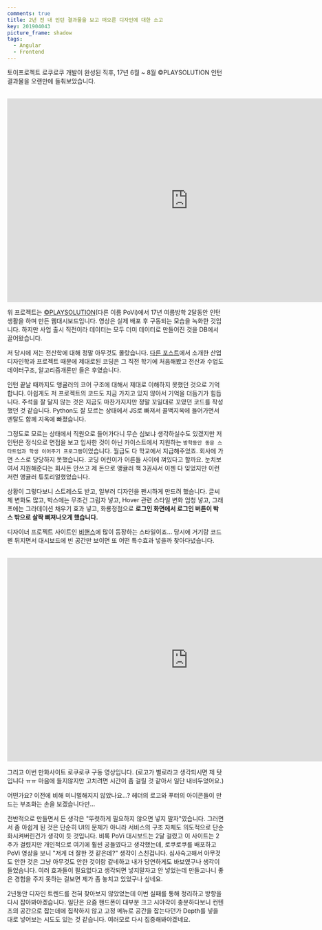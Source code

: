 ```yaml
---
comments: true
title: 2년 전 내 인턴 결과물을 보고 떠오른 디자인에 대한 소고
key: 201904043
picture_frame: shadow
tags:
  - Angular
  - Frontend
---
```


토이프로젝트 로쿠로쿠 개발이 완성된 직후, 17년 6월 ~ 8월 ©PLAYSOLUTION 인턴 결과물을 오랜만에 들춰보았습니다.

<!--more-->

<br>

<iframe width="840" height="472.5"
src="https://www.youtube.com/embed/7NCeCPIjB1M" 
frameborder="0" 
allow="accelerometer; autoplay; encrypted-media; gyroscope; picture-in-picture" 
allowfullscreen></iframe>

<br>

위 프로젝트는 [©PLAYSOLUTION](http://povi.co.kr)(다른 이름 PoVi)에서 17년 여름방학 2달동안 인턴생활을 하며 만든 웹대시보드입니다.
영상은 실제 배포 후 구동되는 모습을 녹화한 것입니다. 하지만 사업 출시 직전이라 데이터는 모두 더미 데이터로 만들어진 것을 DB에서 끌어왔습니다. 

저 당시에 저는 전산학에 대해 정말 아무것도 몰랐습니다. [다른 포스트](https://rokrokss.com/post/2019/04/04/16%EB%85%84-%EC%9D%B8%ED%84%B0%EB%9E%99%EC%85%98-%EB%94%94%EC%9E%90%EC%9D%B8.html)에서 소개한
산업디자인학과 프로젝트 때문에 제대로된 코딩은 그 직전 학기에 처음해봤고 전산과 수업도 데이터구조, 알고리즘개론만 들은 후였습니다.

인턴 끝날 때까지도 앵귤러의 코어 구조에 대해서 제대로 이해하지 못했던 것으로 기억합니다. 아쉽게도 저 프로젝트의 코드도 지금 가지고 있지 않아서 기억을 더듬기가 힘듭니다.
주석을 잘 달지 않는 것은 지금도 마찬가지지만 정말 꼬일대로 꼬였던 코드를 작성했던 것 같습니다. Python도 잘 모르는 상태에서 JS로 빠져서 콜백지옥에 들어가면서 멘탈도 함께 지옥에 빠졌습니다.

그정도로 모르는 상태에서 직원으로 들어가다니 무슨 심보냐 생각하실수도 있겠지만 저 인턴은 정식으로 면접을 보고 입사한 것이 아닌 카이스트에서 지원하는 `방학동안 동문 스타트업과 학생 이어주기 프로그램`이었습니다.
월급도 다 학교에서 지급해주었죠. 회사에 가면 스스로 당당하지 못했습니다. 코딩 어린이가 어른들 사이에 껴있다고 할까요. 눈치보여서 지원해준다는 회사돈 안쓰고 제 돈으로 앵귤러 책 3권사서 이젠 다 잊었지만 이런저런 앵귤러 튜토리얼했었습니다.


상황이 그렇다보니 스트레스도 받고, 일부러 디자인을 팬시하게 만드려 했습니다. 글씨체 변화도 많고, 박스에는 무조건 그림자 넣고, Hover 관련 스타일 변화 엄청 넣고, 그래프에는 그라데이션 채우기 효과 넣고,
화룡정점으로 **로그인 화면에서 로그인 버튼이 박스 밖으로 살짝 삐져나오게 했습니다.**

디자이너 프로젝트 사이트인 [비핸스](https://www.behance.net)에 많이 등장하는 스타일이죠... 당시에 거기랑 코드펜 뒤지면서 대시보드에 빈 공간만 보이면
또 어떤 특수효과 넣을까 찾아다녔습니다.

<br>

<iframe width="840" height="472.5"
src="https://www.youtube.com/embed/3pL8ZJDG-mY" 
frameborder="0" 
allow="accelerometer; autoplay; encrypted-media; gyroscope; picture-in-picture" 
allowfullscreen></iframe>

<br>

그리고 이번 만화사이트 로쿠로쿠 구동 영상입니다. (로고가 별로라고 생각되시면 제 탓입니다 ㅠㅠ 마음에 들지않지만 고치려면 시간이 좀 걸릴 것 같아서 일단 내비두었어요.)

어떤가요? 이전에 비해 미니멀해지지 않았나요...? 헤더의 로고와 푸터의 아이콘들이 만드는 부조화는 손을 보겠습니다만...

전반적으로 만들면서 든 생각은 "뚜렷하게 필요하지 않으면 넣지 말자"였습니다. 그러면서 좀 아쉽게 된 것은 단순히 UI의 문제가 아니라
서비스의 구조 자체도 의도적으로 단순화시켜버린건가 생각이 듯 것입니다. 비록 PoVi 대시보드는 2달 걸렸고 이 사이트는 2주가 걸렸지만 개인적으로 여기에 훨씬 공들였다고 생각했는데,
로쿠로쿠를 배포하고 PoVi 영상을 보니 "저게 더 잘한 것 같은데?" 생각이 스친겁니다.
심사숙고해서 아무것도 안한 것은 그냥 아무것도 안한 것이랑 같네하고 내가 당연하게도 바보였구나 생각이 들었습니다.
여러 효과들이 필요없다고 생각되면 넣지말자고 안 넣었는데 만들고나니 좋은 경험을 주지 못하는 걸보면 제가 좀 놓치고 있었구나 싶네요.


2년동안 디자인 트렌드를 전혀 찾아보지 않았었는데 이번 실패를 통해 정리하고 방향을 다시 잡아봐야겠습니다.
일단은 요즘 핸드폰이 대부분 크고 시야각이 충분하다보니 컨텐츠의 공간으로 잡는데에 집착하지 않고 고정 메뉴로 공간을 잡는다던가
Depth를 넣을대로 넣어보는 시도도 있는 것 같습니다. 여러모로 다시 집중해봐야겠네요.

